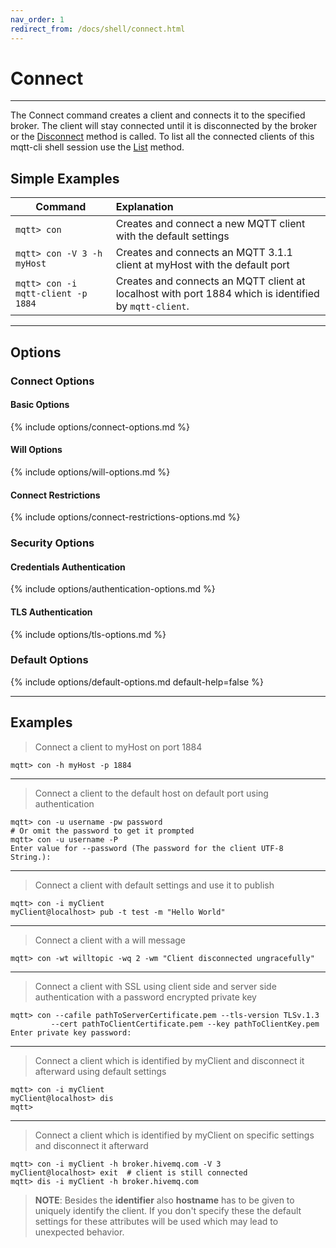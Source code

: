 ```yaml
---
nav_order: 1
redirect_from: /docs/shell/connect.html
---
```


# Connect

***

The Connect command creates a client and connects it to the specified broker.
The client will stay connected until it is disconnected by the broker or the [Disconnect](disconnect.md) method is
called.
To list all the connected clients of this mqtt-cli shell session use the [List](list.md) method.

## Simple Examples

| Command                            | Explanation                                                                                           |
|------------------------------------|:------------------------------------------------------------------------------------------------------|
| `mqtt> con `                       | Creates and connect a new MQTT client with the default settings                                       |
| `mqtt> con -V 3 -h myHost`         | Creates and connects an MQTT 3.1.1 client at myHost with the default port                             |
| `mqtt> con -i mqtt-client -p 1884` | Creates and connects an MQTT client at localhost with port 1884 which is identified by `mqtt-client`. |

***

## Options

### Connect Options

#### Basic Options

{% include options/connect-options.md %}

#### Will Options

{% include options/will-options.md %}

#### Connect Restrictions

{% include options/connect-restrictions-options.md %}

### Security Options

#### Credentials Authentication

{% include options/authentication-options.md %}

#### TLS Authentication

{% include options/tls-options.md %}

### Default Options

{% include options/default-options.md default-help=false %}

***

## Examples

> Connect a client to myHost on port 1884

```
mqtt> con -h myHost -p 1884
```

***

> Connect a client to the default host on default port using authentication

```
mqtt> con -u username -pw password
# Or omit the password to get it prompted
mqtt> con -u username -P
Enter value for --password (The password for the client UTF-8 String.):
```

***

> Connect a client with default settings and use it to publish

```
mqtt> con -i myClient
myClient@localhost> pub -t test -m "Hello World"
```

***

> Connect a client with a will message

```
mqtt> con -wt willtopic -wq 2 -wm "Client disconnected ungracefully"
```

***

> Connect a client with SSL using client side and server side authentication with a password encrypted private key

```
mqtt> con --cafile pathToServerCertificate.pem --tls-version TLSv.1.3
         --cert pathToClientCertificate.pem --key pathToClientKey.pem
Enter private key password:
```

***

> Connect a client which is identified by myClient and disconnect it afterward using default settings

```
mqtt> con -i myClient
myClient@localhost> dis
mqtt>
```

***

> Connect a client which is identified by myClient on specific settings and disconnect it afterward

```
mqtt> con -i myClient -h broker.hivemq.com -V 3
myClient@localhost> exit  # client is still connected
mqtt> dis -i myClient -h broker.hivemq.com
```

> **NOTE**: Besides the **identifier** also **hostname** has to be given to uniquely identify the client.
> If you don't specify these the default settings for these attributes will be used which may lead to unexpected
> behavior.
